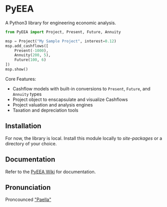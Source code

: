 # PyEEA
<img align='right' src='./assets/logo.ico' alt=''/>

A Python3 library for engineering economic analysis.

``` Python
from PyEEA import Project, Present, Future, Annuity

msp = Project("My Sample Project", interest=0.12)
msp.add_cashflows([
    Present(-1000),
    Annuity(200, 5),
    Future(100, 6)
])
msp.show()
```
Core Features:
 * Cashflow models with built-in conversions to `Present`, `Future`, and `Annuity` types
 * Project object to enscapsulate and visualize Cashflows
 * Project valuation and analysis engines
 * Taxation and depreciation tools

## Installation

For now, the library is local. Install this module locally to *site-packages* or a directory of your choice.

## Documentation

Refer to the [PyEEA Wiki](https://github.com/ThomasJFR/PyEEA/wiki) for documentation. 

## Pronunciation

Proncounced ["Paella"](https://howdoyousaythatword.com/word/paella-spanish/)
